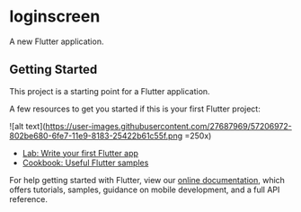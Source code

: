 # loginscreen

A new Flutter application.

## Getting Started

This project is a starting point for a Flutter application.

A few resources to get you started if this is your first Flutter project:

![alt text](https://user-images.githubusercontent.com/27687969/57206972-802be680-6fe7-11e9-8183-25422b61c55f.png =250x)

- [Lab: Write your first Flutter app](https://flutter.io/docs/get-started/codelab)
- [Cookbook: Useful Flutter samples](https://flutter.io/docs/cookbook)

For help getting started with Flutter, view our 
[online documentation](https://flutter.io/docs), which offers tutorials, 
samples, guidance on mobile development, and a full API reference.
